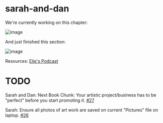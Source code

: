 # sarah-and-dan

We're currently working on this chapter:

![image](https://github.com/user-attachments/assets/8f6522f2-aaf9-40a3-963f-05d6d9c064ed)


And just finished this section:

![image](https://github.com/user-attachments/assets/e7e7c86f-1fe1-4d58-be9b-59dc14a7b146)


Resources:
[Elie's Podcast](https://music.youtube.com/playlist?list=PLEmN937yN2KaPx569bd4i6AOuJR3Uovxs&si=wHbfTo_KFuqT8IP6)


# TODO

Sarah and Dan: Next Book Chunk: Your artistic project/business has to be "perfect" before you start promoting it.  [#27](https://github.com/pflagerd/sarah-and-dan/issues/24)

Sarah: Ensure all photos of art work are saved on current "Pictures" file on laptop.  [#26](https://github.com/pflagerd/sarah-and-dan/issues/26)
